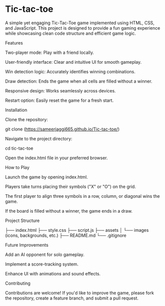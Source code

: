 # Tic-tac-toe

A simple yet engaging Tic-Tac-Toe game implemented using HTML, CSS, and JavaScript. This project is designed to provide a fun gaming experience while showcasing clean code structure and efficient game logic.

Features

Two-player mode: Play with a friend locally.

User-friendly interface: Clear and intuitive UI for smooth gameplay.

Win detection logic: Accurately identifies winning combinations.

Draw detection: Ends the game when all cells are filled without a winner.

Responsive design: Works seamlessly across devices.

Restart option: Easily reset the game for a fresh start.

Installation

Clone the repository:

git clone (https://sameerjaggi665.github.io/Tic-tac-toe/)

Navigate to the project directory:

cd tic-tac-toe

Open the index.html file in your preferred browser.

How to Play

Launch the game by opening index.html.

Players take turns placing their symbols ("X" or "O") on the grid.

The first player to align three symbols in a row, column, or diagonal wins the game.

If the board is filled without a winner, the game ends in a draw.

Project Structure

├── index.html
├── style.css
├── script.js
├── assets
│   └── images (icons, backgrounds, etc.)
├── README.md
└── .gitignore

Future Improvements

Add an AI opponent for solo gameplay.

Implement a score-tracking system.

Enhance UI with animations and sound effects.

Contributing

Contributions are welcome! If you'd like to improve the game, please fork the repository, create a feature branch, and submit a pull request.
